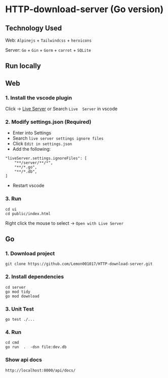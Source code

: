 # HTTP-download-server (Go version)

## Technology Used

Web: `Alpinejs` + `Tailwindcss` + `heroicons`

Server: `Go` + `Gin` + `Gorm` + `carrot` + `SQLite`

## Run locally

## Web

### 1. Install the vscode plugin

Click -> [Live Server](https://marketplace.visualstudio.com/items?itemName=ritwickdey.LiveServer) or Search `Live 
Server` in vscode

### 2. Modify settings.json (Required)

- Enter into Settings
- Search `live server settings ignore files`
- Click `Edit in settings.json`
- Add the following:

```
"liveServer.settings.ignoreFiles": [
    "**/server/**/*",
    "**/*.go",
    "**/*.db",
]
```

- Restart vscode

### 3. Run

```shell
cd ui
cd public/index.html
```

Right click the mouse to select -> `Open with Live Server`

## Go

### 1. Download project

```shell
git clone https://github.com/Lemon001017/HTTP-download-server.git
```

### 2. Install dependencies

```shell
cd server
go mod tidy
go mod download
```

### 3. Unit Test

```shell
go test ./...
```

### 4. Run

```shell
cd cmd
go run  .  -dsn file:dev.db
```

### Show api docs

```shell
http://localhost:8000/api/docs/
```
